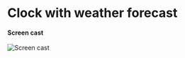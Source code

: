# Clock with weather forecast

**Screen cast**<br/><br/>
![Screen cast](https://i.ibb.co/b3WwWLz/scr-clock.gif)


  
